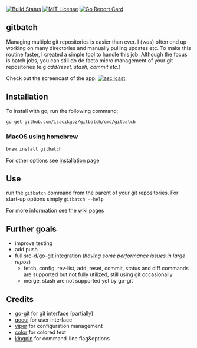 [![Build Status](https://travis-ci.com/isacikgoz/gitbatch.svg?branch=master)](https://travis-ci.com/isacikgoz/gitbatch) [![MIT License](https://img.shields.io/badge/license-MIT-brightgreen.svg)](/LICENSE) [![Go Report Card](https://goreportcard.com/badge/github.com/isacikgoz/gitbatch)](https://goreportcard.com/report/github.com/isacikgoz/gitbatch)

## gitbatch
Managing multiple git repositories is easier than ever. I (*was*) often end up working on many directories and manually pulling updates etc. To make this routine faster, I created a simple tool to handle this job. Although the focus is batch jobs, you can still do de facto micro management of your git repositories (e.g *add/reset, stash, commit etc.*)

Check out the screencast of the app:
[![asciicast](https://asciinema.org/a/lxoZT6Z8fSliIEebWSPVIY8ct.svg)](https://asciinema.org/a/lxoZT6Z8fSliIEebWSPVIY8ct)

## Installation
To install with go, run the following command;
```bash
go get github.com/isacikgoz/gitbatch/cmd/gitbatch
```

### MacOS using homebrew
```bash
brew install gitbatch
```
For other options see [installation page](https://github.com/isacikgoz/gitbatch/wiki/Installation)

## Use
run the `gitbatch` command from the parent of your git repositories. For start-up options simply `gitbatch --help`

For more information see the [wiki pages](https://github.com/isacikgoz/gitbatch/wiki)

## Further goals
- improve testing
- add push
- full src-d/go-git integration (*having some performance issues in large repos*)
  - fetch, config, rev-list, add, reset, commit, status and diff commands are supported but not fully utilized, still using git occasionally
  - merge, stash are not supported yet by go-git

## Credits
- [go-git](https://github.com/src-d/go-git) for git interface (partially)
- [gocui](https://github.com/jroimartin/gocui) for user interface
- [viper](https://github.com/spf13/viper) for configuration management
- [color](https://github.com/fatih/color) for colored text
- [kingpin](https://github.com/alecthomas/kingpin) for command-line flag&options

